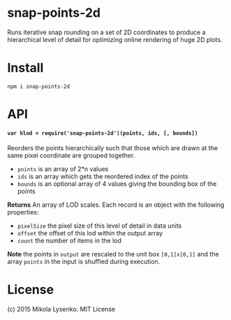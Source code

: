 snap-points-2d
==============
Runs iterative snap rounding on a set of 2D coordinates to produce a hierarchical level of detail for optimizing online rendering of huge 2D plots.

# Install

```
npm i snap-points-2d
```

# API

#### `var hlod = require('snap-points-2d')(points, ids, [, bounds])`
Reorders the points hierarchically such that those which are drawn at the same pixel coordinate are grouped together.

* `points` is an array of 2*n values
* `ids` is an array which gets the reordered index of the points
* `bounds` is an optional array of 4 values giving the bounding box of the points

**Returns** An array of LOD scales.  Each record is an object with the following properties:

* `pixelSize` the pixel size of this level of detail in data units
* `offset` the offset of this lod within the output array
* `count` the number of items in the lod

**Note** the points in `output` are rescaled to the unit box `[0,1]x[0,1]` and the array `points` in the input is shuffled during execution.

# License
(c) 2015 Mikola Lysenko. MIT License
